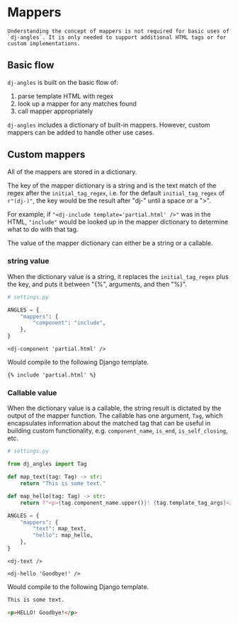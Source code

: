 # Mappers

```{tip}
Understanding the concept of mappers is not required for basic uses of `dj-angles`. It is only needed to support additional HTML tags or for custom implementations.
```

## Basic flow

`dj-angles` is built on the basic flow of:
1. parse template HTML with regex
2. look up a mapper for any matches found
3. call mapper appropriately

`dj-angles` includes a dictionary of built-in mappers. However, custom mappers can be added to handle other use cases.

## Custom mappers

All of the mappers are stored in a dictionary.

The key of the mapper dictionary is a string and is the text match of the regex after the `initial_tag_regex`, i.e. for the default `initial_tag_regex` of `r"(dj-)"`, the key would be the result after "dj-" until a space or a ">".

For example, if `"<dj-include template='partial.html' />"` was in the HTML, `"include"` would be looked up in the mapper dictionary to determine what to do with that tag. 

The value of the mapper dictionary can either be a string or a callable.

### string value

When the dictionary value is a string, it replaces the `initial_tag_regex` plus the key, and puts it between "{%", arguments, and then "%}".

```python
# settings.py

ANGLES = {
    "mappers": {
        "component": "include",
    },
}
```

```text
<dj-component 'partial.html' />
```

Would compile to the following Django template.

```text
{% include 'partial.html' %}
```

### Callable value

When the dictionary value is a callable, the string result is dictated by the output of the mapper function. The callable has one argument, `Tag`, which encapsulates information about the matched tag that can be useful in building custom functionality, e.g. `component_name`, `is_end`, `is_self_closing`, etc.

```python
# settings.py

from dj_angles import Tag

def map_text(tag: Tag) -> str:
    return "This is some text."

def map_hello(tag: Tag) -> str:
    return f"<p>{tag.component_name.upper()}! {tag.template_tag_args}</p>"

ANGLES = {
    "mappers": {
        "text": map_text,
        "hello": map_hello,
    },
}
```

```text
<dj-text />

<dj-hello 'Goodbye!' />
```

Would compile to the following Django template.

```html
This is some text.

<p>HELLO! Goodbye!</p>
```
